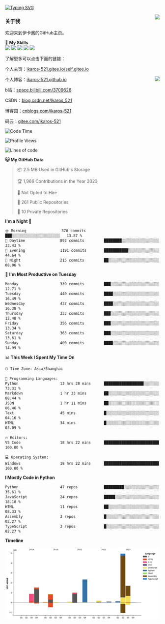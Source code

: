 [![Typing SVG](https://readme-typing-svg.herokuapp.com?size=25&duration=2500&color=8C43EA&vCenter=true&width=200&height=40&lines=Hi+Welcome+%F0%9F%91%8B%F0%9F%8F%BB;I'm+Love丶伊卡洛斯)](https://git.io/typing-svg)

<a href="#">
  <img align="right" src="https://github-readme-stats.vercel.app/api?username=Ikaros-521&count_private=true&show_icons=true&bg_color=15,f2f7fd,E0EAFC" />
</a>

### 关于我

欢迎来到伊卡酱的GitHub主页。

🌟 **My Skills**  
![](https://img.shields.io/badge/-C-A8B9CC?style=flat-square&logo=C&logoColor=fff)
![](https://img.shields.io/badge/-Python-3776AB?style=flat-square&logo=Python&logoColor=fff)
![](https://img.shields.io/badge/-JavaScript-F7DF1E?style=flat-square&logo=JavaScript&logoColor=fff)
![](https://img.shields.io/badge/-C++-00599C?style=flat-square&logo=Cpp&logoColor=fff)
![](https://img.shields.io/badge/-Linux-000000?style=flat-square&logo=Linux&logoColor=fff)

了解更多可以点击下面的链接：  

个人主页：[ikaros-521.gitee.io/self.gitee.io](https://ikaros-521.gitee.io/self.gitee.io/)  

<img align='right' src="https://github.com/Ikaros-521/Ikaros-521/assets/40910637/3a5e50bc-91dc-4aa5-b7a0-8b27ad1c2b33" height="432">

个人博客：[ikaros-521.github.io](https://ikaros-521.github.io/)  

b站：[space.bilibili.com/3709626](https://space.bilibili.com/3709626)  

CSDN：[blog.csdn.net/Ikaros_521](https://blog.csdn.net/Ikaros_521)  

博客园：[cnblogs.com/ikaros-521](https://www.cnblogs.com/ikaros-521)  

码云：[gitee.com/ikaros-521](https://gitee.com/ikaros-521)  


<!--START_SECTION:waka-->
![Code Time](http://img.shields.io/badge/Code%20Time-886%20hrs%2043%20mins-blue)

![Profile Views](http://img.shields.io/badge/Profile%20Views-32-blue)

![Lines of code](https://img.shields.io/badge/From%20Hello%20World%20I%27ve%20Written-13.8%20million%20lines%20of%20code-blue)

**🐱 My GitHub Data** 

> 📦 2.5 MB Used in GitHub's Storage 
 > 
> 🏆 1,966 Contributions in the Year 2023
 > 
> 🚫 Not Opted to Hire
 > 
> 📜 261 Public Repositories 
 > 
> 🔑 10 Private Repositories 
 > 
**I'm a Night 🦉** 

```text
🌞 Morning                370 commits         ███░░░░░░░░░░░░░░░░░░░░░░   13.87 % 
🌆 Daytime                892 commits         ████████░░░░░░░░░░░░░░░░░   33.43 % 
🌃 Evening                1191 commits        ███████████░░░░░░░░░░░░░░   44.64 % 
🌙 Night                  215 commits         ██░░░░░░░░░░░░░░░░░░░░░░░   08.06 % 
```
📅 **I'm Most Productive on Tuesday** 

```text
Monday                   339 commits         ███░░░░░░░░░░░░░░░░░░░░░░   12.71 % 
Tuesday                  440 commits         ████░░░░░░░░░░░░░░░░░░░░░   16.49 % 
Wednesday                437 commits         ████░░░░░░░░░░░░░░░░░░░░░   16.38 % 
Thursday                 333 commits         ███░░░░░░░░░░░░░░░░░░░░░░   12.48 % 
Friday                   356 commits         ███░░░░░░░░░░░░░░░░░░░░░░   13.34 % 
Saturday                 363 commits         ███░░░░░░░░░░░░░░░░░░░░░░   13.61 % 
Sunday                   400 commits         ████░░░░░░░░░░░░░░░░░░░░░   14.99 % 
```


📊 **This Week I Spent My Time On** 

```text
🕑︎ Time Zone: Asia/Shanghai

💬 Programming Languages: 
Python                   13 hrs 28 mins      ██████████████████░░░░░░░   73.31 % 
Markdown                 1 hr 33 mins        ██░░░░░░░░░░░░░░░░░░░░░░░   08.44 % 
JSON                     1 hr 11 mins        ██░░░░░░░░░░░░░░░░░░░░░░░   06.46 % 
Text                     45 mins             █░░░░░░░░░░░░░░░░░░░░░░░░   04.16 % 
HTML                     34 mins             █░░░░░░░░░░░░░░░░░░░░░░░░   03.09 % 

🔥 Editors: 
VS Code                  18 hrs 22 mins      █████████████████████████   100.00 % 

💻 Operating System: 
Windows                  18 hrs 22 mins      █████████████████████████   100.00 % 
```

**I Mostly Code in Python** 

```text
Python                   47 repos            █████████░░░░░░░░░░░░░░░░   35.61 % 
JavaScript               24 repos            █████░░░░░░░░░░░░░░░░░░░░   18.18 % 
HTML                     11 repos            ██░░░░░░░░░░░░░░░░░░░░░░░   08.33 % 
Assembly                 3 repos             █░░░░░░░░░░░░░░░░░░░░░░░░   02.27 % 
TypeScript               3 repos             █░░░░░░░░░░░░░░░░░░░░░░░░   02.27 % 
```



**Timeline**

![Lines of Code chart](https://raw.githubusercontent.com/Ikaros-521/Ikaros-521/main/assets/bar_graph.png)


<!--END_SECTION:waka-->


<!--
**Ikaros-521/Ikaros-521** is a ✨ _special_ ✨ repository because its `README.md` (this file) appears on your GitHub profile.

Here are some ideas to get you started:

- 🔭 I’m currently working on ...
- 🌱 I’m currently learning ...
- 👯 I’m looking to collaborate on ...
- 🤔 I’m looking for help with ...
- 💬 Ask me about ...
- 📫 How to reach me: ...
- 😄 Pronouns: ...
- ⚡ Fun fact: ...
-->
